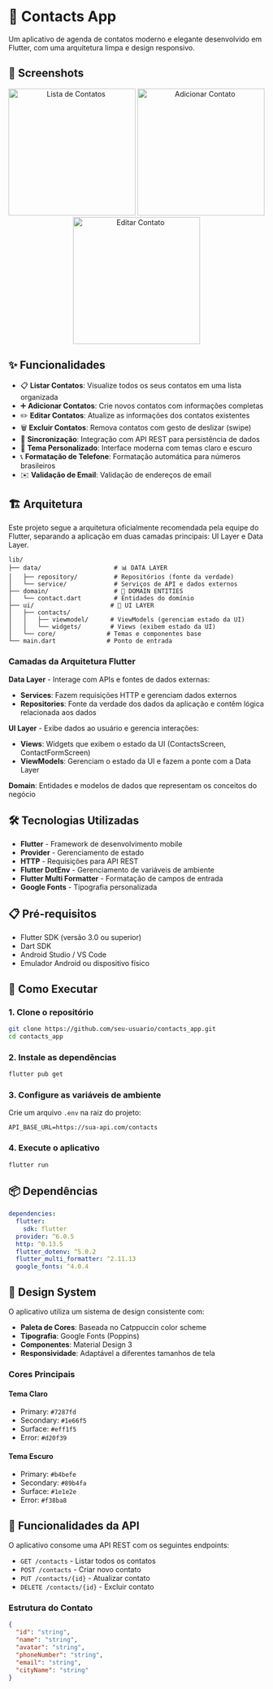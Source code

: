 # 📱 Contacts App

Um aplicativo de agenda de contatos moderno e elegante desenvolvido em Flutter, com uma arquitetura limpa e design responsivo.

## 📸 Screenshots

<div align="center">
  <img src="screenshots/1.png" alt="Lista de Contatos" width="250"/>
  <img src="screenshots/2.png" alt="Adicionar Contato" width="250"/>
  <img src="screenshots/3.png" alt="Editar Contato" width="250"/>
</div>


## ✨ Funcionalidades

- 📋 **Listar Contatos**: Visualize todos os seus contatos em uma lista organizada
- ➕ **Adicionar Contatos**: Crie novos contatos com informações completas
- ✏️ **Editar Contatos**: Atualize as informações dos contatos existentes
- 🗑️ **Excluir Contatos**: Remova contatos com gesto de deslizar (swipe)
- 🔄 **Sincronização**: Integração com API REST para persistência de dados
- 🎨 **Tema Personalizado**: Interface moderna com temas claro e escuro
- 📞 **Formatação de Telefone**: Formatação automática para números brasileiros
- ✉️ **Validação de Email**: Validação de endereços de email

## 🏗️ Arquitetura

Este projeto segue a arquitetura oficialmente recomendada pela equipe do Flutter, separando a aplicação em duas camadas principais: UI Layer e Data Layer.

```
lib/
├── data/                    # 📊 DATA LAYER
│   ├── repository/          # Repositórios (fonte da verdade)  
│   └── service/             # Serviços de API e dados externos
├── domain/                  # 🎯 DOMAIN ENTITIES
│   └── contact.dart         # Entidades do domínio
├── ui/                     # 🎨 UI LAYER
│   ├── contacts/
│   │   ├── viewmodel/      # ViewModels (gerenciam estado da UI)
│   │   └── widgets/        # Views (exibem estado da UI)
│   └── core/              # Temas e componentes base
└── main.dart              # Ponto de entrada
```

### Camadas da Arquitetura Flutter

**Data Layer** - Interage com APIs e fontes de dados externas:
- **Services**: Fazem requisições HTTP e gerenciam dados externos
- **Repositories**: Fonte da verdade dos dados da aplicação e contêm lógica relacionada aos dados

**UI Layer** - Exibe dados ao usuário e gerencia interações:
- **Views**: Widgets que exibem o estado da UI (ContactsScreen, ContactFormScreen)
- **ViewModels**: Gerenciam o estado da UI e fazem a ponte com a Data Layer

**Domain**: Entidades e modelos de dados que representam os conceitos do negócio

## 🛠️ Tecnologias Utilizadas

- **Flutter** - Framework de desenvolvimento mobile
- **Provider** - Gerenciamento de estado
- **HTTP** - Requisições para API REST
- **Flutter DotEnv** - Gerenciamento de variáveis de ambiente
- **Flutter Multi Formatter** - Formatação de campos de entrada
- **Google Fonts** - Tipografia personalizada

## 📋 Pré-requisitos

- Flutter SDK (versão 3.0 ou superior)
- Dart SDK
- Android Studio / VS Code
- Emulador Android ou dispositivo físico

## 🚀 Como Executar

### 1. Clone o repositório
```bash
git clone https://github.com/seu-usuario/contacts_app.git
cd contacts_app
```

### 2. Instale as dependências
```bash
flutter pub get
```

### 3. Configure as variáveis de ambiente
Crie um arquivo `.env` na raiz do projeto:
```env
API_BASE_URL=https://sua-api.com/contacts
```

### 4. Execute o aplicativo
```bash
flutter run
```

## 📦 Dependências

```yaml
dependencies:
  flutter:
    sdk: flutter
  provider: ^6.0.5
  http: ^0.13.5
  flutter_dotenv: ^5.0.2
  flutter_multi_formatter: ^2.11.13
  google_fonts: ^4.0.4
```

## 🎨 Design System

O aplicativo utiliza um sistema de design consistente com:

- **Paleta de Cores**: Baseada no Catppuccin color scheme
- **Tipografia**: Google Fonts (Poppins)
- **Componentes**: Material Design 3
- **Responsividade**: Adaptável a diferentes tamanhos de tela

### Cores Principais

#### Tema Claro
- Primary: `#7287fd`
- Secondary: `#1e66f5`
- Surface: `#eff1f5`
- Error: `#d20f39`

#### Tema Escuro
- Primary: `#b4befe`
- Secondary: `#89b4fa`
- Surface: `#1e1e2e`
- Error: `#f38ba8`

## 🔄 Funcionalidades da API

O aplicativo consome uma API REST com os seguintes endpoints:

- `GET /contacts` - Listar todos os contatos
- `POST /contacts` - Criar novo contato
- `PUT /contacts/{id}` - Atualizar contato
- `DELETE /contacts/{id}` - Excluir contato

### Estrutura do Contato

```json
{
  "id": "string",
  "name": "string",
  "avatar": "string",
  "phoneNumber": "string",
  "email": "string",
  "cityName": "string"
}
```






